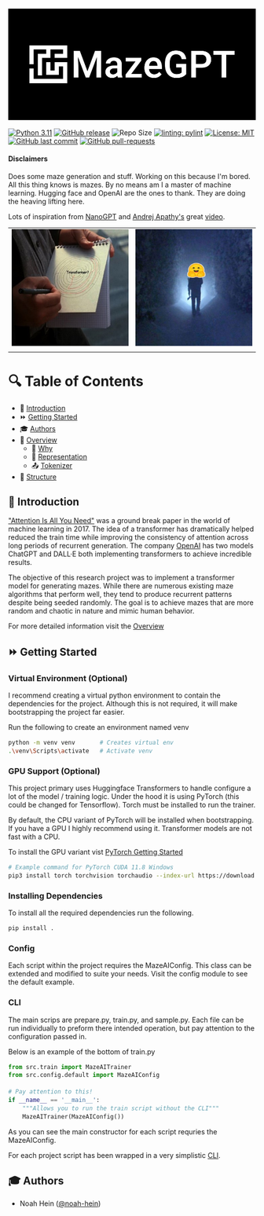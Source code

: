 ![MazeGPT](media/logo_small.png)

[![Python 3.11](https://img.shields.io/badge/python-3.11-blue.svg)](https://www.python.org/downloads/release/python-3110/)
[![GitHub release](https://img.shields.io/github/release/noah-hein/mazeGPT)](https://GitHub.com/noah-hein/mazeGPT/releases/)
![Repo Size](https://img.shields.io/github/repo-size/noah-hein/mazeGPT)
[![linting: pylint](https://img.shields.io/badge/linting-pylint-yellowgreen)](https://github.com/pylint-dev/pylint)
[![License: MIT](https://img.shields.io/badge/License-MIT-yellow.svg)](https://github.com/noah-hein/mazeGPT/blob/main/LICENSE)
[![GitHub last commit](https://img.shields.io/github/last-commit/noah-hein/mazeGPT.svg)](https://github.com/noah-hein/mazeGPT/commits/master)
[![GitHub pull-requests](https://img.shields.io/github/issues-pr/noah-hein/mazeGPT)](https://GitHub.com/noah-hein/mazeGPT/pull/)

#### Disclaimers
Does some maze generation and stuff. Working on this because I'm bored.
All this thing knows is mazes. By no means am I a master of machine learning. 
Hugging face and OpenAI are the ones to thank. They are doing the heaving lifting here.

Lots of inspiration from [NanoGPT](https://github.com/karpathy/nanoGPT) 
and [Andrej Apathy's](https://github.com/karpathy) 
great [video](https://www.youtube.com/watch?v=kCc8FmEb1nY).

|                                    |                                |
|:----------------------------------:|:------------------------------:|
| ![Inception](/media/inception.jpg) | ![Shining](/media/shining.jpg) |
|                                    |                                |

# 🔍 Table of Contents
* 🌅 [Introduction](#introduction)
* ⏩ [Getting Started](#-getting-started)
* 🎓 [Authors](#authors)
* 📗 [Overview](docs/OVERVIEW.md#-overview)
  * 🌌 [Why](docs/OVERVIEW.md#-why)
  * 📐 [Representation](docs/OVERVIEW.md#-representing-a-maze)
  * 📤 [Tokenizer](docs/OVERVIEW.md#-tokenizer)
* 🏢 [Structure](docs/STRUCTURE.md#-structure)

## 🌅 Introduction
["Attention Is All You Need"](https://proceedings.neurips.cc/paper_files/paper/2017/file/3f5ee243547dee91fbd053c1c4a845aa-Paper.pdf) 
was a ground break paper in the world of machine learning in 2017.
The idea of a transformer has dramatically helped reduced the train time while improving the consistency
of attention across long periods of recurrent generation. The company [OpenAI](https://openai.com/) has two models ChatGPT and DALL·E both implementing transformers to achieve 
incredible results. 

The objective of this research project was to implement a transformer model for generating mazes. 
While there are numerous existing maze algorithms that perform well, they tend to produce recurrent patterns despite 
being seeded randomly. The goal is to achieve mazes that are more random and chaotic in nature and mimic human behavior.

For more detailed information visit the [Overview](docs/OVERVIEW.md)

## ⏩ Getting Started
### Virtual Environment (Optional)
I recommend creating a virtual python environment to contain the dependencies for the project. Although this is not
required, it will make bootstrapping the project far easier.

Run the following to create an environment named venv
```bash
python -m venv venv       # Creates virtual env
.\venv\Scripts\activate   # Activate venv
```

### GPU Support (Optional)
This project primary uses Huggingface Transformers to handle configure a lot of the model / training logic.
Under the hood it is using PyTorch (this could be changed for Tensorflow). Torch must be installed to run the trainer.

By default, the CPU variant of PyTorch will be installed when bootstrapping. If you have a GPU I highly recommend
using it. Transformer models are not fast with a CPU.

To install the GPU variant vist [PyTorch Getting Started](https://pytorch.org/get-started/locally/)

```bash
# Example command for PyTorch CUDA 11.8 Windows
pip3 install torch torchvision torchaudio --index-url https://download.pytorch.org/whl/cu118
```

### Installing Dependencies
To install all the required dependencies run the following.
```bash
pip install .
```

### Config
Each script within the project requires the MazeAIConfig. This class can be extended and modified to suite your needs.
Visit the config module to see the default example.

### CLI
The main scrips are prepare.py, train.py, and sample.py. Each file can be run individually to preform there intended
operation, but pay attention to the configuration passed in.

Below is an example of the bottom of train.py
```python
from src.train import MazeAITrainer
from src.config.default import MazeAIConfig

# Pay attention to this!
if __name__ == '__main__':
    """Allows you to run the train script without the CLI"""
    MazeAITrainer(MazeAIConfig())
```
As you can see the main constructor for each script requries the MazeAIConfig.

For each project script has been wrapped in a very simplistic [CLI](/mazegpt.py).

## 🎓 Authors
- Noah Hein ([@noah-hein](https://github.com/noah-hein))





